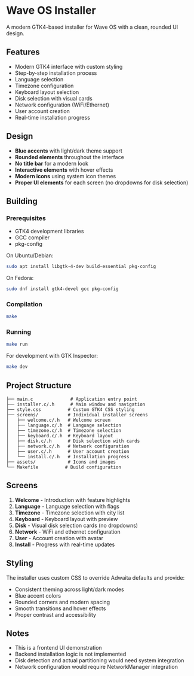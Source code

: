 # Wave OS Installer

A modern GTK4-based installer for Wave OS with a clean, rounded UI design.

## Features

- Modern GTK4 interface with custom styling
- Step-by-step installation process
- Language selection
- Timezone configuration
- Keyboard layout selection
- Disk selection with visual cards
- Network configuration (WiFi/Ethernet)
- User account creation
- Real-time installation progress

## Design

- **Blue accents** with light/dark theme support
- **Rounded elements** throughout the interface
- **No title bar** for a modern look
- **Interactive elements** with hover effects
- **Modern icons** using system icon themes
- **Proper UI elements** for each screen (no dropdowns for disk selection)

## Building

### Prerequisites

- GTK4 development libraries
- GCC compiler
- pkg-config

On Ubuntu/Debian:
```bash
sudo apt install libgtk-4-dev build-essential pkg-config
```

On Fedora:
```bash
sudo dnf install gtk4-devel gcc pkg-config
```

### Compilation

```bash
make
```

### Running

```bash
make run
```

For development with GTK Inspector:
```bash
make dev
```

## Project Structure

```
├── main.c              # Application entry point
├── installer.c/.h      # Main window and navigation
├── style.css          # Custom GTK4 CSS styling
├── screens/           # Individual installer screens
│   ├── welcome.c/.h   # Welcome screen
│   ├── language.c/.h  # Language selection
│   ├── timezone.c/.h  # Timezone selection
│   ├── keyboard.c/.h  # Keyboard layout
│   ├── disk.c/.h      # Disk selection with cards
│   ├── network.c/.h   # Network configuration
│   ├── user.c/.h      # User account creation
│   └── install.c/.h   # Installation progress
├── assets/            # Icons and images
└── Makefile          # Build configuration
```

## Screens

1. **Welcome** - Introduction with feature highlights
2. **Language** - Language selection with flags
3. **Timezone** - Timezone selection with city list
4. **Keyboard** - Keyboard layout with preview
5. **Disk** - Visual disk selection cards (no dropdowns)
6. **Network** - WiFi and ethernet configuration
7. **User** - Account creation with avatar
8. **Install** - Progress with real-time updates

## Styling

The installer uses custom CSS to override Adwaita defaults and provide:
- Consistent theming across light/dark modes
- Blue accent colors
- Rounded corners and modern spacing
- Smooth transitions and hover effects
- Proper contrast and accessibility

## Notes

- This is a frontend UI demonstration
- Backend installation logic is not implemented
- Disk detection and actual partitioning would need system integration
- Network configuration would require NetworkManager integration
